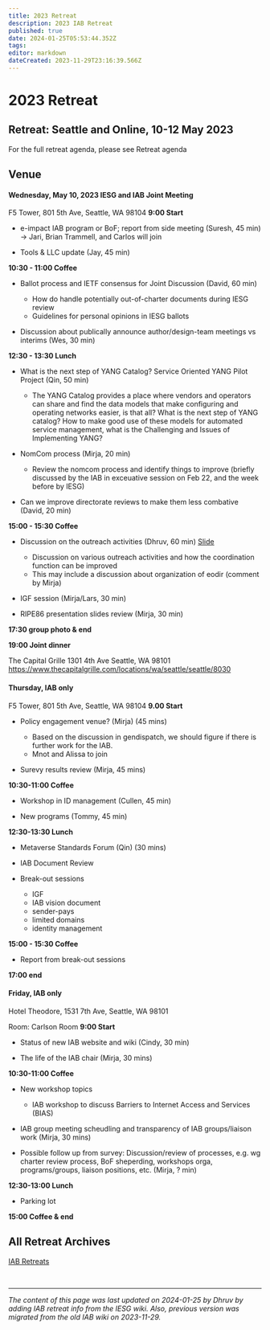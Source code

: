 ```yaml
---
title: 2023 Retreat
description: 2023 IAB Retreat
published: true
date: 2024-01-25T05:53:44.352Z
tags: 
editor: markdown
dateCreated: 2023-11-29T23:16:39.566Z
---
```


# 2023 Retreat

## Retreat: Seattle and Online, 10-12 May 2023
For the full retreat agenda, please see Retreat agenda

## Venue

#### Wednesday, May 10, 2023 IESG and IAB Joint Meeting
F5 Tower, 801 5th Ave, Seattle, WA 98104
**9:00 Start**

* e-impact IAB program or BoF; report from side meeting (Suresh, 45 min)
-> Jari, Brian Trammell, and Carlos will join

* Tools & LLC update (Jay, 45 min) 


**10:30 - 11:00 Coffee**

* Ballot process and IETF consensus for Joint Discussion (David, 60 min)
  * How do handle potentially out-of-charter documents during IESG review
  * Guidelines for personal opinions in IESG ballots
  
*  Discussion about publically announce author/design-team meetings vs interims  (Wes, 30 min)

**12:30 - 13:30 Lunch**

* What is the next step of YANG Catalog? Service Oriented YANG Pilot Project (Qin, 50 min)
	* The YANG Catalog provides a place where vendors and operators can share and find the data models that make configuring and operating networks easier, is that all? What is the next step of YANG catalog? How to make good use of these models for automated service management, what is the Challenging and Issues of Implementing YANG? 

* NomCom process (Mirja, 20 min)
	* Review the nomcom process and identify things to improve (briefly discussed by the IAB in exceuative session on Feb 22, and the week before by IESG)
  
* Can we improve directorate reviews to make them less combative (David, 20 min)

**15:00 - 15:30 Coffee**

* Discussion on the outreach activities (Dhruv, 60 min) [Slide](https://docs.google.com/presentation/d/1YJ9NX-BRUDBJ1_Fnfsks7uSyf1OkOREyZAcGZ0nv1Ts/edit?usp=sharing)
	* Discussion on various outreach activities and how the coordination function can be improved
	* This may include a discussion about organization of eodir (comment by Mirja)

* IGF session (Mirja/Lars, 30 min)

* RIPE86 presentation slides review (Mirja, 30 min)


**17:30 group photo & end**

**19:00 Joint dinner**

The Capital Grille 
1301 4th Ave 
Seattle, WA 98101
https://www.thecapitalgrille.com/locations/wa/seattle/seattle/8030

#### Thursday, IAB only 
F5 Tower, 801 5th Ave, Seattle, WA 98104
**9.00 Start**

* Policy engagement venue? (Mirja) (45 mins)
	* Based on the discussion in gendispatch, we should figure if there is further work for the IAB.
  * Mnot and Alissa to join

* Surevy results review (Mirja, 45 mins)

**10:30-11:00 Coffee**

* Workshop in ID management (Cullen, 45 min)

* New programs (Tommy, 45 min)


**12:30-13:30 Lunch**

* Metaverse Standards Forum (Qin) (30 mins)

* IAB Document Review 

* Break-out sessions
	* IGF
  * IAB vision document
  * sender-pays
  * limited domains
  * identity management


**15:00 - 15:30 Coffee**

* Report from break-out sessions

**17:00 end**



#### Friday, IAB only
Hotel Theodore, 1531 7th Ave, Seattle, WA 98101

Room: Carlson Room
**9:00 Start**

* Status of new IAB website and wiki (Cindy, 30 min)

* The life of the IAB chair (Mirja, 30 mins)


**10:30-11:00 Coffee**

* New workshop topics
	* IAB workshop to discuss Barriers to Internet Access and Services (BIAS)

* IAB group meeting scheudling and transparency of IAB groups/liaison work (Mirja, 30 mins)

* Possible follow up from survey: Discussion/review of processes, e.g. wg charter review process, BoF sheperding, workshops orga, programs/groups, liaison positions, etc. (Mirja, ? min)

**12:30-13:00 Lunch**

* Parking lot

**15:00 Coffee & end**


## All Retreat Archives
[IAB Retreats](/group/iab/IAB_Retreats)

&nbsp;
&nbsp;
&nbsp;

---

*The content of this page was last updated on 2024-01-25 by Dhruv by adding IAB retreat info from the IESG wiki. Also, previous version was migrated from the old IAB wiki on 2023-11-29.*